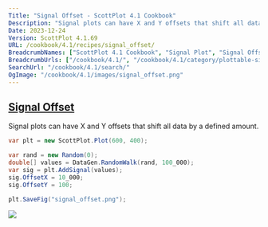 ```yaml
---
Title: "Signal Offset - ScottPlot 4.1 Cookbook"
Description: "Signal plots can have X and Y offsets that shift all data by a defined amount."
Date: 2023-12-24
Version: ScottPlot 4.1.69
URL: /cookbook/4.1/recipes/signal_offset/
BreadcrumbNames: ["ScottPlot 4.1 Cookbook", "Signal Plot", "Signal Offset"]
BreadcrumbUrls: ["/cookbook/4.1/", "/cookbook/4.1/category/plottable-signal-plot", "/cookbook/4.1/recipes/signal_offset/"]
SearchUrl: "/cookbook/4.1/search/"
OgImage: "/cookbook/4.1/images/signal_offset.png"
---
```


<h2><a id='signal-offset' href='/cookbook/4.1/recipes/signal_offset/'>Signal Offset</a></h2>

Signal plots can have X and Y offsets that shift all data by a defined amount.

```cs
var plt = new ScottPlot.Plot(600, 400);

var rand = new Random(0);
double[] values = DataGen.RandomWalk(rand, 100_000);
var sig = plt.AddSignal(values);
sig.OffsetX = 10_000;
sig.OffsetY = 100;

plt.SaveFig("signal_offset.png");
```

<img src='../../images/signal_offset.png' class='d-block mx-auto my-5' />


